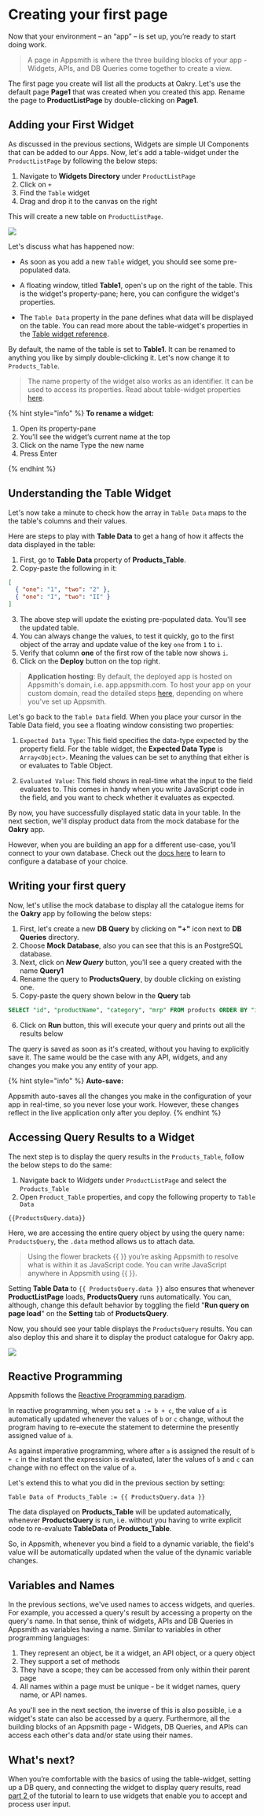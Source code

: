 # Creating your first page

Now that your environment – an “app” – is set up, you’re ready to start doing work.

> A page in Appsmith is where the three building blocks of your app - Widgets, APIs, and DB Queries come together to create a view.

The first page you create will list all the products at Oakry. Let's use the default page **Page1** that was created when you created this app. Rename the page to **ProductListPage** by double-clicking on **Page1**.

## Adding your First Widget

As discussed in the previous sections, Widgets are simple UI Components that can be added to our Apps. Now, let's add a table-widget under the `ProductListPage` by following the below steps:

1. Navigate to **Widgets Directory** under `ProductListPage`
2. Click on `+`
3. Find the `Table` widget
4. Drag and drop it to the canvas on the right

This will create a new table on `ProductListPage`.

![](https://lh4.googleusercontent.com/p6VRCgNSNPxyq1IdSgVbU7oHE8fkTDmayGM-YPIuOBKHCzEhE2qYYaTyDQ6XyCG7xmQ6CoNlUCBTO6iat52sZqs8Ig8GzOLFpDF2_3GEXgGcSgwMmOuba5Pekv1ZY3roaOgr5EI0)

<!-- TODO: Update image -->

Let's discuss what has happened now:

- As soon as you add a new `Table` widget, you should see some pre-populated data.

- A floating window, titled **Table1**, open's up on the right of the table. This is the widget's property-pane; here, you can configure the widget's properties.

- The `Table Data` property in the pane defines what data will be displayed on the table. You can read more about the table-widget's properties in the [Table widget reference](https://docs.appsmith.com/widget-reference/table).

By default, the name of the table is set to **Table1**. It can be renamed to anything you like by simply double-clicking it. Let's now change it to `Products_Table`.

> The name property of the widget also works as an identifier. It can be used to access its properties. Read about table-widget properties [here](https://docs.appsmith.com/widget-reference/table#properties).

<!-- TODO: Don't think this is necessary -->

{% hint style="info" %}
**To rename a widget:**

1. Open its property-pane
2. You’ll see the widget’s current name at the top
3. Click on the name Type the new name
4. Press Enter

{% endhint %}

## Understanding the Table Widget

Let's now take a minute to check how the array in `Table Data` maps to the the table's columns and their values.

Here are steps to play with **Table Data** to get a hang of how it affects the data displayed in the table:

1. First, go to **Table Data** property of **Products_Table**.
2. Copy-paste the following in it:

```json
[
  { "one": "1", "two": "2" },
  { "one": "I", "two": "II" }
]
```

3. The above step will update the existing pre-populated data. You'll see the updated table.
4. You can always change the values, to test it quickly, go to the first object of the array and update value of the key `one` from `1` to `i`.
5. Verify that column **one** of the first row of the table now shows `i`.
6. Click on the **Deploy** button on the top right.

<!-- ![Figure 3.](../../.gitbook/assets/image%20%287%29%20%281%29%20%283%29%20%284%29%20%282%29%20%282%29.png)

Open the application's URL in your web browser. You can see the table in Figure 4.

![Figure 4.](../../.gitbook/assets/image.png) -->

> **Application hosting**: By default, the deployed app is hosted on Appsmith's domain, i.e. app.appsmith.com. To host your app on your custom domain, read the detailed steps [here](https://docs.appsmith.com/quick-start), depending on where you've set up Appsmith.

Let's go back to the `Table Data` field. When you place your cursor in the Table Data field, you see a floating window consisting two properties:

<!-- we can add an image of properties here -->

1. `Expected Data Type`: This field specifies the data-type expected by the property field. For the table widget, the **Expected Data Type** is `Array<Object>`. Meaning the values can be set to anything that either is or evaluates to Table Object.

2. `Evaluated Value`: This field shows in real-time what the input to the field evaluates to. This comes in handy when you write JavaScript code in the field, and you want to check whether it evaluates as expected.

By now, you have successfully displayed static data in your table. In the next section, we'll display product data from the mock database for the **Oakry** app.

However, when you are building an app for a different use-case, you’ll connect to your own database. Check out the [docs here](https://docs.appsmith.com/core-concepts/connecting-to-databases) to learn to configure a database of your choice.

## Writing your first query

Now, let's utilise the mock database to display all the catalogue items for the **Oakry** app by following the below steps:

1. First, let's create a new **DB Query** by clicking on **"+"** icon next to **DB Queries** directory.
2. Choose **Mock Database**, also you can see that this is an PostgreSQL database.
3. Next, click on **_New Query_** button, you’ll see a query created with the name **Query1**
4. Rename the query to **ProductsQuery**, by double clicking on existing one.
5. Copy-paste the query shown below in the **Query** tab

```SQL
SELECT "id", "productName", "category", "mrp" FROM products ORDER BY "id";
```

6. Click on **Run** button, this will execute your query and prints out all the results below

The query is saved as soon as it's created, without you having to explicitly save it. The same would be the case with any API, widgets, and any changes you make you any entity of your app.

{% hint style="info" %}
**Auto-save:**

Appsmith auto-saves all the changes you make in the configuration of your app in real-time, so you never lose your work. However, these changes reflect in the live application only after you deploy.
{% endhint %}

## Accessing Query Results to a Widget

The next step is to display the query results in the `Products_Table`, follow the below steps to do the same:

1. Navigate back to _Widgets_ under `ProductListPage` and select the `Products_Table`
2. Open `Product_Table` properties, and copy the following property to `Table Data`

```
{{ProductsQuery.data}}
```

Here, we are accessing the entire query object by using the query name: `ProductsQuery`, the `.data` method allows us to attach data.

> Using the flower brackets {{ }} you’re asking Appsmith to resolve what is within it as JavaScript code. You can write JavaScript anywhere in Appsmith using {{ }}.

Setting **Table Data** to `{{ ProductsQuery.data }}`
also ensures that whenever **ProductListPage** loads, **ProductsQuery** runs automatically. You can, although, change this default behavior by toggling the field "**Run query on page load**" on the **Setting** tab of **ProductsQuery**.

Now, you should see your table displays the `ProductsQuery` results. You can also deploy this and share it to display the product catalogue for Oakry app.

<!-- add lead-in for the image -->

![](https://lh5.googleusercontent.com/wjbhU2Nsq_tfEFoAsI4qEn60jo6E8dkySMMUqoV9h1IdfBJ9Ug48_EkI-LZVaRK3VB4ebTi0OTbYFczticODH13A-XWJi-qhE12Lhz8OSXnCvRDB6uqceArq3wDVZA5xOaQlAogK)

## Reactive Programming

Appsmith follows the [Reactive Programming paradigm](https://en.wikipedia.org/wiki/Reactive_programming).

In reactive programming, when you set `a := b + c`, the value of `a` is automatically updated whenever the values of `b` or `c` change, without the program having to re-execute the statement to determine the presently assigned value of `a`.

As against imperative programming, where after `a` is assigned the result of `b + c` in the instant the expression is evaluated, later the values of `b` and `c` can change with no effect on the value of `a`.

Let's extend this to what you did in the previous section by setting:

`Table Data of Products_Table := {{ ProductsQuery.data }}`

The data displayed on **Products_Table** will be updated automatically, whenever **ProductsQuery** is run, i.e. without you having to write explicit code to re-evaluate **TableData** of **Products_Table**.

So, in Appsmith, whenever you bind a field to a dynamic variable, the field's value will be automatically updated when the value of the dynamic variable changes.

## Variables and Names

In the previous sections, we've used names to access widgets, and queries. For example, you accessed a query's result by accessing a property on the query's name. In that sense, think of widgets, APIs and DB Queries in Appsmith as variables having a name. Similar to variables in other programming languages:

1. They represent an object, be it a widget, an API object, or a query object
2. They support a set of methods
3. They have a scope; they can be accessed from only within their parent page
4. All names within a page must be unique - be it widget names, query name, or API names.

As you'll see in the next section, the inverse of this is also possible, i.e a widget's state can also be accessed by a query. Furthermore, all the building blocks of an Appsmith page - Widgets, DB Queries, and APIs can access each other's data and/or state using their names.

## What's next?

When you’re comfortable with the basics of using the table-widget, setting up a DB query, and connecting the widget to display query results, read [part 2 ](https://app.gitbook.com/@appsmith/s/appsmith/~/drafts/-MNXsPmxVacsRbqB7S_f/v/v1.3/tutorial/part-2-creating-a-basic-form)of the tutorial to learn to use widgets that enable you to accept and process user input.
